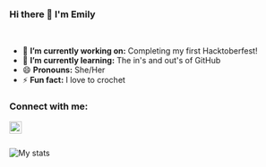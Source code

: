 ### Hi there 👋 I'm Emily 
<br>

<!--
**kree666/Kree666** is a ✨ _special_ ✨ repository because its `README.md` (this file) appears on your GitHub profile.
-->

- 🔭 **I’m currently working on:** Completing my first Hacktoberfest! 
- 🌱 **I’m currently learning:** The in's and out's of GitHub
- 😄 **Pronouns:** She/Her
- ⚡ **Fun fact:** I love to crochet 

### Connect with me:

[<img align="left" alt="kree666 | LinkedIn" width="22px" src="https://cdn.jsdelivr.net/npm/simple-icons@v3/icons/linkedin.svg" />][linkedin]



<!--![Top languages](https://github-readme-stats.vercel.app/api/top-langs/?username=kree666&layout=full&hide_border=true)
-->


<!--
![Github stats](https://img.shields.io/github/followers/kree666?color=blue&label=GITHUB%20FOLLOWERS&logo=github&style=for-the-badge)
-->

<br>


[linkedin]: https://www.linkedin.com/in/emily-basile-03427312a/


<br>


![My stats](https://github-readme-stats.vercel.app/api?username=kree666&layout=full)
